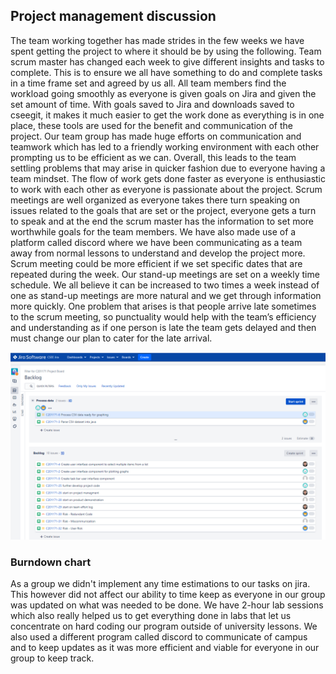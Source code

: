 ## Project management discussion ##

The team working together has made strides in the few weeks we have spent getting the project to where it should be by using the following. Team scrum master has changed each week to give different insights and tasks to complete. This is to ensure we all have something to do and complete tasks in a time frame set and agreed by us all. All team members find the workload going smoothly as everyone is given goals on Jira and given the set amount of time. With goals saved to Jira and downloads saved to cseegit, it makes it much easier to get the work done as everything is in one place, these tools are used for the benefit and communication of the project. Our team group has made huge efforts on communication and teamwork which has led to a friendly working environment with each other prompting us to be efficient as we can. Overall, this leads to the team settling problems that may arise in quicker fashion due to everyone having a team mindset. The flow of work gets done faster as everyone is enthusiastic to work with each other as everyone is passionate about the project. Scrum meetings are well organized as everyone takes there turn speaking on issues related to the goals that are set or the project, everyone gets a turn to speak and at the end the scrum master has the information to set more worthwhile goals for the team members. We have also made use of a platform called discord where we have been communicating as a team away from normal lessons to understand and develop the project more.
Scrum meeting could be more efficient if we set specific dates that are repeated during the week.  Our stand-up meetings are set on a weekly time schedule. We all believe it can be increased to two times a week instead of one as stand-up meetings are more natural and we get through information more quickly.  One problem that arises is that people arrive late sometimes to the scrum meeting, so punctuality would help with the team’s efficiency and understanding as if one person is late the team gets delayed and then must change our plan to cater for the late arrival. 

![](Images/ProductManagement_Backlog.PNG)

### Burndown chart ###

As a group we didn't implement any time estimations to our tasks on jira. This however did not affect our ability to time keep
as everyone in our group was updated on what was needed to be done. We have 2-hour lab sessions which also really helped us to
get everything done in labs that let us concentrate on hard coding our program outside of university lessons.
We also used a different program called discord to communicate of campus and to keep updates as it was more efficient and viable for everyone in our group
to keep track.